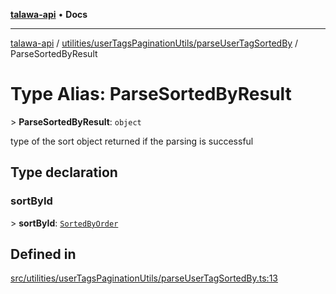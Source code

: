 [**talawa-api**](../../../../README.md) • **Docs**

***

[talawa-api](../../../../modules.md) / [utilities/userTagsPaginationUtils/parseUserTagSortedBy](../README.md) / ParseSortedByResult

# Type Alias: ParseSortedByResult

\> **ParseSortedByResult**: `object`

type of the sort object returned if the parsing is successful

## Type declaration

### sortById

\> **sortById**: [`SortedByOrder`](../../../../types/generatedGraphQLTypes/type-aliases/SortedByOrder.md)

## Defined in

[src/utilities/userTagsPaginationUtils/parseUserTagSortedBy.ts:13](https://github.com/PalisadoesFoundation/talawa-api/blob/a6e7ac91b581c9109559657faf0f934f3eb41fe7/src/utilities/userTagsPaginationUtils/parseUserTagSortedBy.ts#L13)

